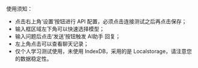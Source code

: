 使用须知：
- 点击右上角‘设置’按钮进行 API 配置，必须点击连接测试之后再点击保存；
- 输入框区域左下角可以快速选择模型；
- 输入问题后点击‘发送’按钮触发 AI助手 回复；
- 左上角点击可以查看聊天记录；
- 仅个人学习测试使用，未使用 IndexDB，采用的是 Localstorage，请注意您的数据稳定性。
